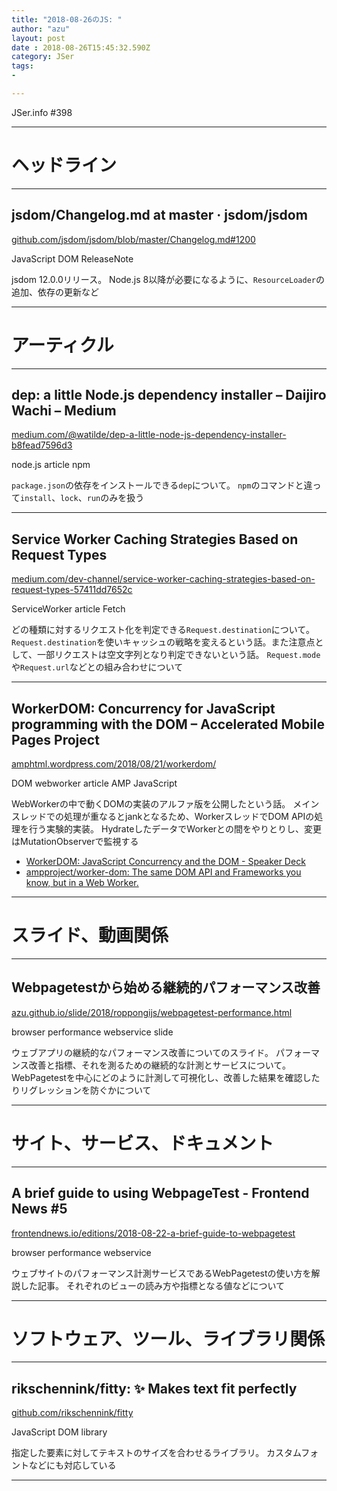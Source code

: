 ```yaml
---
title: "2018-08-26のJS: "
author: "azu"
layout: post
date : 2018-08-26T15:45:32.590Z
category: JSer
tags:
-

---
```


JSer.info #398

----

<h1 class="site-genre">ヘッドライン</h1>

----

## jsdom/Changelog.md at master · jsdom/jsdom
[github.com/jsdom/jsdom/blob/master/Changelog.md#1200](https://github.com/jsdom/jsdom/blob/master/Changelog.md#1200 "jsdom/Changelog.md at master · jsdom/jsdom")
<p class="jser-tags jser-tag-icon"><span class="jser-tag">JavaScript</span> <span class="jser-tag">DOM</span> <span class="jser-tag">ReleaseNote</span></p>

jsdom 12.0.0リリース。
Node.js 8以降が必要になるように、`ResourceLoader`の追加、依存の更新など


----
<h1 class="site-genre">アーティクル</h1>

----

## dep: a little Node.js dependency installer – Daijiro Wachi – Medium
[medium.com/@watilde/dep-a-little-node-js-dependency-installer-b8fead7596d3](https://medium.com/@watilde/dep-a-little-node-js-dependency-installer-b8fead7596d3 "dep: a little Node.js dependency installer – Daijiro Wachi – Medium")
<p class="jser-tags jser-tag-icon"><span class="jser-tag">node.js</span> <span class="jser-tag">article</span> <span class="jser-tag">npm</span></p>

`package.json`の依存をインストールできる`dep`について。
`npm`のコマンドと違って`install`、`lock`、`run`のみを扱う


----

## Service Worker Caching Strategies Based on Request Types
[medium.com/dev-channel/service-worker-caching-strategies-based-on-request-types-57411dd7652c](https://medium.com/dev-channel/service-worker-caching-strategies-based-on-request-types-57411dd7652c "Service Worker Caching Strategies Based on Request Types")
<p class="jser-tags jser-tag-icon"><span class="jser-tag">ServiceWorker</span> <span class="jser-tag">article</span> <span class="jser-tag">Fetch</span></p>

どの種類に対するリクエスト化を判定できる`Request.destination`について。
`Request.destination`を使いキャッシュの戦略を変えるという話。また注意点として、一部リクエストは空文字列となり判定できないという話。
`Request.mode`や`Request.url`などとの組み合わせについて


----

## WorkerDOM: Concurrency for JavaScript programming with the DOM – Accelerated Mobile Pages Project
[amphtml.wordpress.com/2018/08/21/workerdom/](https://amphtml.wordpress.com/2018/08/21/workerdom/ "WorkerDOM: Concurrency for JavaScript programming with the DOM – Accelerated Mobile Pages Project")
<p class="jser-tags jser-tag-icon"><span class="jser-tag">DOM</span> <span class="jser-tag">webworker</span> <span class="jser-tag">article</span> <span class="jser-tag">AMP</span> <span class="jser-tag">JavaScript</span></p>

WebWorkerの中で動くDOMの実装のアルファ版を公開したという話。
メインスレッドでの処理が重なるとjankとなるため、WorkerスレッドでDOM APIの処理を行う実験的実装。
HydrateしたデータでWorkerとの間をやりとりし、変更はMutationObserverで監視する

- [WorkerDOM: JavaScript Concurrency and the DOM - Speaker Deck](https://speakerdeck.com/cramforce/workerdom-javascript-concurrency-and-the-dom "WorkerDOM: JavaScript Concurrency and the DOM - Speaker Deck")
- [ampproject/worker-dom: The same DOM API and Frameworks you know, but in a Web Worker.](https://github.com/ampproject/worker-dom "ampproject/worker-dom: The same DOM API and Frameworks you know, but in a Web Worker.")

----
<h1 class="site-genre">スライド、動画関係</h1>

----

## Webpagetestから始める継続的パフォーマンス改善
[azu.github.io/slide/2018/roppongijs/webpagetest-performance.html](http://azu.github.io/slide/2018/roppongijs/webpagetest-performance.html "Webpagetestから始める継続的パフォーマンス改善")
<p class="jser-tags jser-tag-icon"><span class="jser-tag">browser</span> <span class="jser-tag">performance</span> <span class="jser-tag">webservice</span> <span class="jser-tag">slide</span></p>

ウェブアプリの継続的なパフォーマンス改善についてのスライド。
パフォーマンス改善と指標、それを測るための継続的な計測とサービスについて。
WebPagetestを中心にどのように計測して可視化し、改善した結果を確認したりリグレッションを防ぐかについて


----
<h1 class="site-genre">サイト、サービス、ドキュメント</h1>

----

## A brief guide to using WebpageTest - Frontend News #5
[frontendnews.io/editions/2018-08-22-a-brief-guide-to-webpagetest](https://frontendnews.io/editions/2018-08-22-a-brief-guide-to-webpagetest "A brief guide to using WebpageTest - Frontend News #5")
<p class="jser-tags jser-tag-icon"><span class="jser-tag">browser</span> <span class="jser-tag">performance</span> <span class="jser-tag">webservice</span></p>

ウェブサイトのパフォーマンス計測サービスであるWebPagetestの使い方を解説した記事。
それぞれのビューの読み方や指標となる値などについて


----
<h1 class="site-genre">ソフトウェア、ツール、ライブラリ関係</h1>

----

## rikschennink/fitty: ✨ Makes text fit perfectly
[github.com/rikschennink/fitty](https://github.com/rikschennink/fitty "rikschennink/fitty: ✨ Makes text fit perfectly")
<p class="jser-tags jser-tag-icon"><span class="jser-tag">JavaScript</span> <span class="jser-tag">DOM</span> <span class="jser-tag">library</span></p>

指定した要素に対してテキストのサイズを合わせるライブラリ。
カスタムフォントなどにも対応している


----
